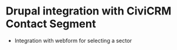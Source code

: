 Drupal integration with CiviCRM Contact Segment
===============================================

* Integration with webform for selecting a sector